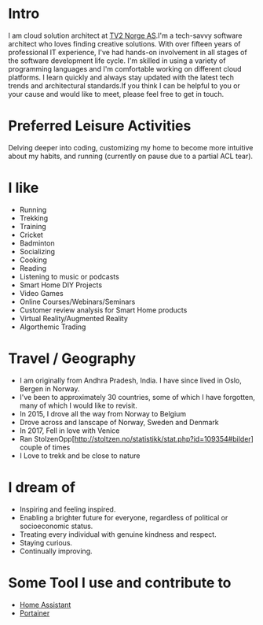 # Intro
I am cloud solution architect at [TV2 Norge AS](https://tv2.no).I'm a tech-savvy software architect who loves finding creative solutions. With over fifteen years of professional IT experience, I've had hands-on involvement in all stages of the software development life cycle. I'm skilled in using a variety of programming languages and I'm comfortable working on different cloud platforms. I learn quickly and always stay updated with the latest tech trends and architectural standards.If you think I can be helpful to you or your cause and would like to meet, please feel free to get in touch.

# Preferred Leisure Activities

Delving deeper into coding, customizing my home to become more intuitive about my habits, and running (currently on pause due to a partial ACL tear).

# I like

- Running
- Trekking
- Training 
- Cricket
- Badminton
- Socializing
- Cooking
- Reading
- Listening to music or podcasts
- Smart Home DIY Projects
- Video Games
- Online Courses/Webinars/Seminars
- Customer review analysis for Smart Home products
- Virtual Reality/Augmented Reality
- Algorthemic Trading 

# Travel / Geography

- I am originally from Andhra Pradesh, India. I have since lived in Oslo, Bergen in Norway.
- I've been to approximately 30 countries, some of which I have forgotten, many of which I would like to revisit.
- In 2015, I drove all the way from Norway to Belgium 
- Drove across and lanscape of Norway, Sweden and Denmark
- In 2017, Fell in love with Venice
- Ran StolzenOpp[http://stoltzen.no/statistikk/stat.php?id=109354#bilder] couple of times
- I Love to trekk and be close to nature

# I dream of

- Inspiring and feeling inspired.
- Enabling a brighter future for everyone, regardless of political or socioeconomic status.
- Treating every individual with genuine kindness and respect.
- Staying curious.
- Continually improving.

# Some Tool I use and contribute to 

- [Home Assistant](https://www.home-assistant.io/)
- [Portainer](https://www.portainer.io/)
